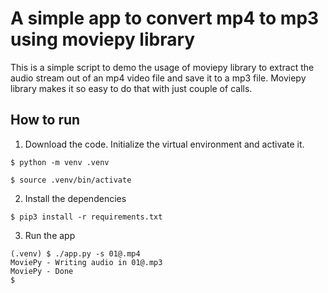 # A simple app to convert mp4 to mp3 using moviepy library

This is a simple script to demo the usage of moviepy library to extract the audio stream out of an mp4 video file and save it to a mp3 file. Moviepy library makes it so easy to do that with just couple of calls.

## How to run

1. Download the code. Initialize the virtual environment and activate it.

```text
$ python -m venv .venv

$ source .venv/bin/activate
```

2. Install the dependencies

```text
$ pip3 install -r requirements.txt
```

3. Run the app

```text
(.venv) $ ./app.py -s 01@.mp4
MoviePy - Writing audio in 01@.mp3
MoviePy - Done
$
```
